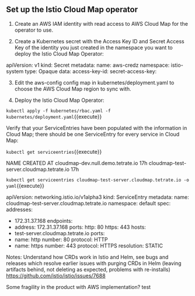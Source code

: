 ## Set up the Istio Cloud Map operator

1. Create an AWS IAM identity with read access to AWS Cloud Map for the operator to use.

2. Create a Kubernetes secret with the Access Key ID and Secret Access Key of the identity you just created in the namespace you want to deploy the Istio Cloud Map Operator:

apiVersion: v1
kind: Secret
metadata:
  name: aws-credz
  namespace: istio-system
type: Opaque
data:
  access-key-id: <base64-encoded-IAM-access-key-id>
  secret-access-key: <base64-encoded-IAM-secret-access-key>
  
3. Edit the aws-config config map in kubernetes/deployment.yaml to choose the AWS Cloud Map region to sync with.

4. Deploy the Istio Cloud Map Operator:

`kubectl apply -f kubernetes/rbac.yaml -f kubernetes/deployment.yaml`{{execute}}

Verify that your ServiceEntries have been populated with the information in Cloud Map; there should be one ServiceEntry for every service in Cloud Map:

`kubectl get serviceentries`{{execute}}

NAME                                       CREATED AT
cloudmap-dev.null.demo.tetrate.io          17h
cloudmap-test-server.cloudmap.tetrate.io   17h

`kubectl get serviceentries cloudmap-test-server.cloudmap.tetrate.io -o yaml`{{execute}}

apiVersion: networking.istio.io/v1alpha3
kind: ServiceEntry
metadata:
  name: cloudmap-test-server.cloudmap.tetrate.io
  namespace: default
spec:
  addresses:
  - 172.31.37.168
  endpoints:
  - address: 172.31.37.168
    ports:
      http: 80
      https: 443
  hosts:
  - test-server.cloudmap.tetrate.io
  ports:
  - name: http
    number: 80
    protocol: HTTP
  - name: https
    number: 443
    protocol: HTTPS
  resolution: STATIC


Notes: Understand how CRDs work in Istio and Helm, see bugs and releases which resolve earlier issues with purging CRDs in Helm (leaving artifacts behind, not deleting as expected, problems with re-installs) https://github.com/istio/istio/issues/7688

Some fragility in the product with AWS implementation? test
